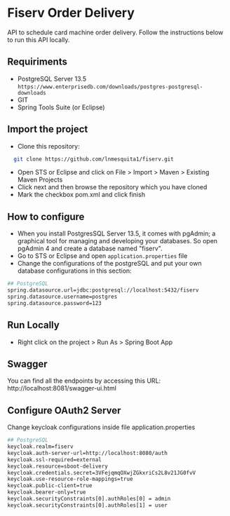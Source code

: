 # Fiserv Order Delivery
API to schedule card machine order delivery. Follow the instructions below to run this API locally.

## Requiriments

- PostgreSQL Server 13.5
`https://www.enterprisedb.com/downloads/postgres-postgresql-downloads`
- GIT
- Spring Tools Suite (or Eclipse)

## Import the project

- Clone this repository:
```bash
  git clone https://github.com/lnmesquita1/fiserv.git
```
- Open STS or Eclipse and click on File > Import > Maven > Existing Maven Projects
- Click next and then browse the repository which you have cloned
- Mark the checkbox pom.xml and click finish

## How to configure

- When you install PostgresSQL Server 13.5, it comes with pgAdmin; a graphical tool for managing and developing your databases. So open pgAdmin 4 and create a database named "fiserv".
- Go to STS or Eclipse and open `application.properties` file
- Change the configurations of the postgreSQL and put your own database configurations in this section:

```bash
## PostgreSQL
spring.datasource.url=jdbc:postgresql://localhost:5432/fiserv
spring.datasource.username=postgres
spring.datasource.password=123
```

## Run Locally

- Right click on the project > Run As > Spring Boot App

## Swagger
You can find all the endpoints by accessing this URL: http://localhost:8081/swagger-ui.html

## Configure OAuth2 Server
Change keycloak configurations inside file application.properties

```bash
## PostgreSQL
keycloak.realm=fiserv
keycloak.auth-server-url=http://localhost:8080/auth
keycloak.ssl-required=external
keycloak.resource=sboot-delivery
keycloak.credentials.secret=3VFejqmqOXwjZGkxriCs2L8v21JG0fvV
keycloak.use-resource-role-mappings=true
keycloak.public-client=true
keycloak.bearer-only=true
keycloak.securityConstraints[0].authRoles[0] = admin
keycloak.securityConstraints[0].authRoles[1] = user
```


